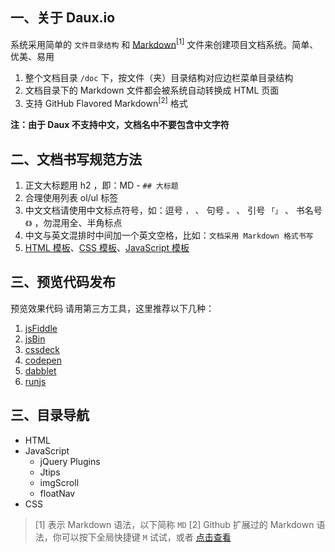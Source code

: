 ## 一、关于 Daux.io

系统采用简单的 `文件目录结构` 和 [Markdown](http://daringfireball.net/projects/markdown/)<sup>[1]</sup> 文件来创建项目文档系统。简单、优美、易用

1. 整个文档目录 `/doc` 下，按文件（夹）目录结构对应边栏菜单目录结构
2. 文档目录下的 Markdown 文件都会被系统自动转换成 HTML 页面 
3. 支持 GitHub Flavored Markdown<sup>[2]</sup> 格式

**注：由于 Daux 不支持中文，文档名中不要包含中文字符**


## 二、文档书写规范方法

1. 正文大标题用 h2 ，即：MD - `## 大标题`
2. 合理使用列表 ol/ul 标签
3. 中文文档请使用中文标点符号，如：逗号 `，` 、 句号 `。` 、 引号 `「」` 、 书名号 `《》`  ，勿混用全、半角标点
4. 中文与英文混排时中间加一个英文空格，比如：`文档采用 Markdown 格式书写 `
5. [HTML 模板]()、[CSS 模板]()、[JavaScript 模板](/JavaScript/Demo)

## 三、预览代码发布

预览效果代码 请用第三方工具，这里推荐以下几种：

1. [jsFiddle](http://jsfiddle.net)
2. [jsBin](http://jsbin.com/)
3. [cssdeck](http://cssdeck.com/)
4. [codepen](http://codepen.io/)
5. [dabblet](http://dabblet.com/)
6. [runjs](http://runjs.cn/)

## 三、目录导航

- HTML
- JavaScript
  * jQuery Plugins
  * Jtips
  * imgScroll
  * floatNav
- CSS



> [1] 表示 Markdown 语法，以下简称 `MD`
> [2] Github 扩展过的 Markdown 语法，你可以按下全局快捷键 `M` 试试，或者 [点击查看](https://f.cloud.github.com/assets/458894/899109/3e9b8254-fb33-11e2-9625-c08a2812c77d.png)




